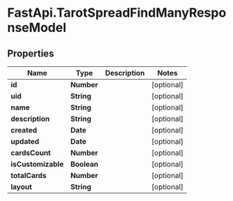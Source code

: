 # FastApi.TarotSpreadFindManyResponseModel

## Properties
Name | Type | Description | Notes
------------ | ------------- | ------------- | -------------
**id** | **Number** |  | [optional] 
**uid** | **String** |  | [optional] 
**name** | **String** |  | [optional] 
**description** | **String** |  | [optional] 
**created** | **Date** |  | [optional] 
**updated** | **Date** |  | [optional] 
**cardsCount** | **Number** |  | [optional] 
**isCustomizable** | **Boolean** |  | [optional] 
**totalCards** | **Number** |  | [optional] 
**layout** | **String** |  | [optional] 
